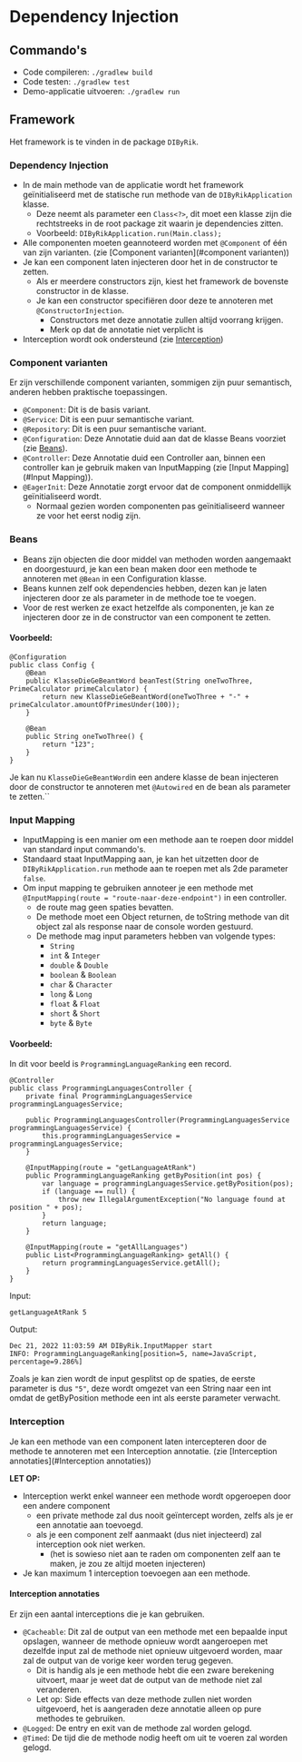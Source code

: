 # Dependency Injection

## Commando's

- Code compileren: `./gradlew build`
- Code testen: `./gradlew test`
- Demo-applicatie uitvoeren: `./gradlew run`

## Framework

Het framework is te vinden in de package `DIByRik`.

### Dependency Injection

- In de main methode van de applicatie wordt het framework geïnitialiseerd met de statische run methode van de `DIByRikApplication` klasse.
  - Deze neemt als parameter een `Class<?>`, dit moet een klasse zijn die rechtstreeks in de root package zit waarin je dependencies zitten.
  - Voorbeeld: `DIByRikApplication.run(Main.class);`
- Alle componenten moeten geannoteerd worden met `@Component` of één van zijn varianten. (zie [Component varianten](#component varianten))
- Je kan een component laten injecteren door het in de constructor te zetten.
  - Als er meerdere constructors zijn, kiest het framework de bovenste constructor in de klasse.
  - Je kan een constructor specifiëren door deze te annoteren met `@ConstructorInjection`.
    - Constructors met deze annotatie zullen altijd voorrang krijgen.
    - Merk op dat de annotatie niet verplicht is
- Interception wordt ook ondersteund (zie [Interception](#interception))

### Component varianten

Er zijn verschillende component varianten, sommigen zijn puur semantisch, anderen hebben praktische toepassingen.

- `@Component`: Dit is de basis variant.
- `@Service`: Dit is een puur semantische variant.
- `@Repository`: Dit is een puur semantische variant.
- `@Configuration`: Deze Annotatie duid aan dat de klasse Beans voorziet (zie [Beans](#beans)).
- `@Controller`: Deze Annotatie duid een Controller aan, binnen een controller kan je gebruik maken van InputMapping (zie [Input Mapping](#Input Mapping)).
- `@EagerInit`: Deze Annotatie zorgt ervoor dat de component onmiddellijk geïnitialiseerd wordt.
  - Normaal gezien worden componenten pas geïnitialiseerd wanneer ze voor het eerst nodig zijn.

### Beans

- Beans zijn objecten die door middel van methoden worden aangemaakt en doorgestuurd, je kan een bean maken door een methode te annoteren met `@Bean` in een Configuration klasse.
- Beans kunnen zelf ook dependencies hebben, dezen kan je laten injecteren door ze als parameter in de methode toe te voegen.
- Voor de rest werken ze exact hetzelfde als componenten, je kan ze injecteren door ze in de constructor van een component te zetten.

#### Voorbeeld:
```
@Configuration
public class Config {
    @Bean
    public KlasseDieGeBeantWord beanTest(String oneTwoThree, PrimeCalculator primeCalculator) {
        return new KlasseDieGeBeantWord(oneTwoThree + "-" + primeCalculator.amountOfPrimesUnder(100));
    }

    @Bean
    public String oneTwoThree() {
        return "123";
    }
}
```

Je kan nu `KlasseDieGeBeantWord`in een andere klasse de bean injecteren door de constructor te annoteren met `@Autowired` en de bean als parameter te zetten.``

### Input Mapping

- InputMapping is een manier om een methode aan te roepen door middel van standard input commando's.
- Standaard staat InputMapping aan, je kan het uitzetten door de `DIByRikApplication.run` methode aan te roepen met als 2de parameter `false`.
- Om input mapping te gebruiken annoteer je een methode met `@InputMapping(route = "route-naar-deze-endpoint")` in een controller.
  - de route mag geen spaties bevatten.
  - De methode moet een Object returnen, de toString methode van dit object zal als response naar de console worden gestuurd.
  - De methode mag input parameters hebben van volgende types:
    - `String`
    - `int` & `Integer`
    - `double` & `Double`
    - `boolean` & `Boolean`
    - `char` & `Character`
    - `long` & `Long`
    - `float` & `Float`
    - `short` & `Short`
    - `byte` & `Byte`

#### Voorbeeld:

In dit voor beeld is `ProgrammingLanguageRanking` een record.

```
@Controller
public class ProgrammingLanguagesController {
	private final ProgrammingLanguagesService programmingLanguagesService;

	public ProgrammingLanguagesController(ProgrammingLanguagesService programmingLanguagesService) {
		this.programmingLanguagesService = programmingLanguagesService;
	}

	@InputMapping(route = "getLanguageAtRank")
	public ProgrammingLanguageRanking getByPosition(int pos) {
		var language = programmingLanguagesService.getByPosition(pos);
		if (language == null) {
			throw new IllegalArgumentException("No language found at position " + pos);
		}
		return language;
	}

	@InputMapping(route = "getAllLanguages")
	public List<ProgrammingLanguageRanking> getAll() {
		return programmingLanguagesService.getAll();
	}
}
```

Input:

`getLanguageAtRank 5`

Output:
```
Dec 21, 2022 11:03:59 AM DIByRik.InputMapper start
INFO: ProgrammingLanguageRanking[position=5, name=JavaScript, percentage=9.286%]
```

Zoals je kan zien wordt de input gesplitst op de spaties, de eerste parameter is dus `"5"`, deze wordt omgezet van een String naar een int omdat de getByPosition methode een int als eerste parameter verwacht.

### Interception

Je kan een methode van een component laten intercepteren door de methode te annoteren met een Interception annotatie. (zie [Interception annotaties](#Interception annotaties))

**LET OP:**
- Interception werkt enkel wanneer een methode wordt opgeroepen door een andere component
  - een private methode zal dus nooit geïntercept worden, zelfs als je er een annotatie aan toevoegd.
  - als je een component zelf aanmaakt (dus niet injecteerd) zal interception ook niet werken.
    - (het is sowieso niet aan te raden om componenten zelf aan te maken, je zou ze altijd moeten injecteren)
- Je kan maximum 1 interception toevoegen aan een methode.

#### Interception annotaties

Er zijn een aantal interceptions die je kan gebruiken.

- `@Cacheable`: Dit zal de output van een methode met een bepaalde input opslagen, wanneer de methode opnieuw wordt aangeroepen met dezelfde input zal de methode niet opnieuw uitgevoerd worden, maar zal de output van de vorige keer worden terug gegeven.
  - Dit is handig als je een methode hebt die een zware berekening uitvoert, maar je weet dat de output van de methode niet zal veranderen.
  - Let op: Side effects van deze methode zullen niet worden uitgevoerd, het is aangeraden deze annotatie alleen op pure methodes te gebruiken.
- `@Logged`: De entry en exit van de methode zal worden gelogd.
- `@Timed`: De tijd die de methode nodig heeft om uit te voeren zal worden gelogd.